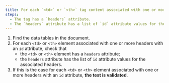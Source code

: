 ```yaml
---
title: For each `<td>` or `<th>` tag content associated with one or more headers with an `id` attribute, does the tag check these conditions?
steps:
  - The tag has a `headers` attribute.
  - The `headers` attribute has a list of `id` attribute values for the associated [headers](#in-column-or-row-header).
---
```


1. Find the data tables in the document.
2. For each `<td>` or `<th>` element associated with one or more headers with an `id` attribute, check that
   - the `<td>` or `<th>` element has a `headers` attribute;
   - the `headers` attribute has the list of `id` attribute values for the associated headers.
3. If this is the case for each `<td>` or `<th>` element associated with one or more headers with an `id` attribute, **the test is validated**.
